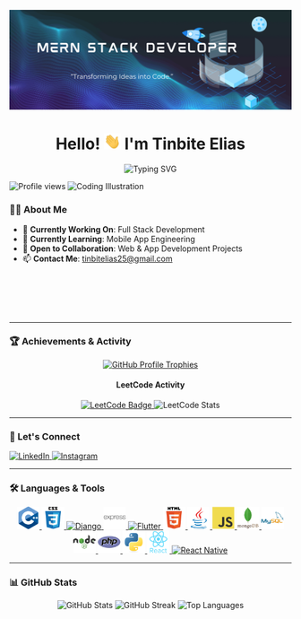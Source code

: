 ![Banner](https://github.com/tinbit25/tinbit25/blob/main/banner%20(3).png?raw=true)

<h1 align="center">Hello! <img src="https://raw.githubusercontent.com/ABSphreak/ABSphreak/master/gifs/Hi.gif" width="30px"> I'm Tinbite Elias</h1>

<p align="center">
  <img src="https://readme-typing-svg.demolab.com?font=Fira+Code&size=24&pause=300&color=36BCF7&center=true&vCenter=true&width=800&height=50&lines=Welcome+to+my+GitHub!+🌍;+Full-Stack+Developer+%7C+Software+Engineer;+Building+Impactful+Digital+Experiences+🚀;+Passionate+About+Web+%26+Mobile+Development;+Always+Learning+%7C+Always+Improving;+Let's+Create+Something+Extraordinary!+✨" alt="Typing SVG">
</p>

<img align="right" alt="Coding Illustration" width="400" src="https://res.cloudinary.com/practicaldev/image/fetch/s--O0u1bNHs--/c_limit%2Cf_auto%2Cfl_progressive%2Cq_66%2Cw_880/https://miro.medium.com/max/1400/0*PXf5ge7QCN9Ga_CL.gif">
<p align="left">
  <img src="https://komarev.com/ghpvc/?username=tinbit25&label=Profile%20views&color=0e75b6&style=flat" alt="Profile views" />
</p>

### 👩‍💻 About Me
- 🔭 **Currently Working On**: Full Stack Development  
- 🌱 **Currently Learning**: Mobile App Engineering  
- 👯 **Open to Collaboration**: Web & App Development Projects  
- 📫 **Contact Me**: [tinbitelias25@gmail.com](mailto:tinbitelias25@gmail.com)
<br><br><br><br><br><br>
---

### 🏆 Achievements & Activity
<div align="center">
  <a href="https://github.com/ryo-ma/github-profile-trophy">
    <img src="https://github-profile-trophy.vercel.app/?username=tinbit25&margin-w=15&margin-h=15" alt="GitHub Profile Trophies">
  </a>
</div>

<div align="center">
  <h4>LeetCode Activity</h4>
  <a href="https://leetcode.com/u/tinbit25/">
    <img src="https://img.shields.io/badge/LeetCode-FFA116?style=flat&logo=leetcode&logoColor=white" alt="LeetCode Badge">
  </a>  
  <img src="https://leetcard.jacoblin.cool/tinbit25?ext=heatmap&theme=dark&width=500&height=300" alt="LeetCode Stats">
</div>

---

### 🤝 Let's Connect
<p align="left">
  <a href="https://www.linkedin.com/in/tinbite-elias-40409a317" target="_blank">
    <img src="https://raw.githubusercontent.com/rahuldkjain/github-profile-readme-generator/master/src/images/icons/Social/linked-in-alt.svg" alt="LinkedIn" width="40">
  </a>
  <a href="https://www.instagram.com/tinbite_elias" target="_blank">
    <img src="https://raw.githubusercontent.com/rahuldkjain/github-profile-readme-generator/master/src/images/icons/Social/instagram.svg" alt="Instagram" width="40">
  </a>
</p>

---

### 🛠️ Languages & Tools
<p align="center">
  <a href="https://www.w3schools.com/cpp/" target="_blank">
    <img src="https://raw.githubusercontent.com/devicons/devicon/master/icons/cplusplus/cplusplus-original.svg" alt="C++" width="40">
  </a>
  <a href="https://www.w3schools.com/css/" target="_blank">
    <img src="https://raw.githubusercontent.com/devicons/devicon/master/icons/css3/css3-original-wordmark.svg" alt="CSS3" width="40">
  </a>
  <a href="https://www.djangoproject.com/" target="_blank">
    <img src="https://cdn.worldvectorlogo.com/logos/django.svg" alt="Django" width="40">
  </a>
  <a href="https://expressjs.com" target="_blank">
    <img src="https://raw.githubusercontent.com/devicons/devicon/master/icons/express/express-original-wordmark.svg" alt="Express" width="40">
  </a>
  <a href="https://flutter.dev" target="_blank">
    <img src="https://www.vectorlogo.zone/logos/flutterio/flutterio-icon.svg" alt="Flutter" width="40">
  </a>
  <a href="https://www.w3.org/html/" target="_blank">
    <img src="https://raw.githubusercontent.com/devicons/devicon/master/icons/html5/html5-original-wordmark.svg" alt="HTML5" width="40">
  </a>
  <a href="https://www.java.com" target="_blank">
    <img src="https://raw.githubusercontent.com/devicons/devicon/master/icons/java/java-original.svg" alt="Java" width="40">
  </a>
  <a href="https://developer.mozilla.org/en-US/docs/Web/JavaScript" target="_blank">
    <img src="https://raw.githubusercontent.com/devicons/devicon/master/icons/javascript/javascript-original.svg" alt="JavaScript" width="40">
  </a>
  <a href="https://www.mongodb.com/" target="_blank">
    <img src="https://raw.githubusercontent.com/devicons/devicon/master/icons/mongodb/mongodb-original-wordmark.svg" alt="MongoDB" width="40">
  </a>
  <a href="https://www.mysql.com/" target="_blank">
    <img src="https://raw.githubusercontent.com/devicons/devicon/master/icons/mysql/mysql-original-wordmark.svg" alt="MySQL" width="40">
  </a>
  <a href="https://nodejs.org" target="_blank">
    <img src="https://raw.githubusercontent.com/devicons/devicon/master/icons/nodejs/nodejs-original-wordmark.svg" alt="Node.js" width="40">
  </a>
  <a href="https://www.php.net" target="_blank">
    <img src="https://raw.githubusercontent.com/devicons/devicon/master/icons/php/php-original.svg" alt="PHP" width="40">
  </a>
  <a href="https://www.python.org" target="_blank">
    <img src="https://raw.githubusercontent.com/devicons/devicon/master/icons/python/python-original.svg" alt="Python" width="40">
  </a>
  <a href="https://reactjs.org/" target="_blank">
    <img src="https://raw.githubusercontent.com/devicons/devicon/master/icons/react/react-original-wordmark.svg" alt="React" width="40">
  </a>
  <a href="https://reactnative.dev/" target="_blank">
    <img src="https://reactnative.dev/img/header_logo.svg" alt="React Native" width="40">
  </a>
</p>

---

### 📊 GitHub Stats
<div align="center">
  <img src="https://github-readme-stats.vercel.app/api?username=tinbit25&show_icons=true&locale=en" alt="GitHub Stats">
  <img src="https://github-readme-streak-stats.herokuapp.com/?user=tinbit25" alt="GitHub Streak">
  <img src="https://github-readme-stats.vercel.app/api/top-langs?username=tinbit25&show_icons=true&locale=en&layout=compact" alt="Top Languages">
</div>
